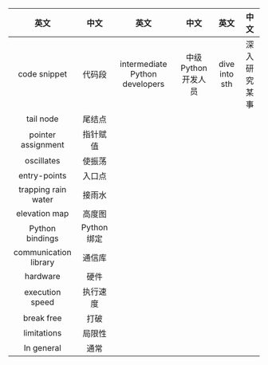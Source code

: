 
| 英文 | 中文    |  英文 | 中文 | 英文 | 中文 |
| :--------:   | :-----:   | :----: | :----: | :----: | :----: | 
| code snippet  |  代码段      | intermediate Python developers | 中级Python开发人员 | dive into sth | 深入研究某事 |
| tail node      |  尾结点      |       | | | | 
| pointer assignment |  指针赋值 | | | | | 
| oscillates | 使振荡 | | | | | 
| entry-points | 入口点 | | | | | 
| trapping rain water | 接雨水 | | | | | 
| elevation map | 高度图 | | | | | 
| Python bindings | Python绑定 | | | | | 
| communication library | 通信库 | | | | | 
| hardware | 硬件 | | | | | 
| execution speed | 执行速度 | | | | | 
| break free | 打破| | | | | 
| limitations | 局限性 | | | | | 
| In general | 通常 | | | | | 


